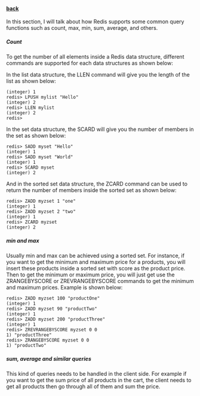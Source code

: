 #### [back](search_data_main.md)

In this section, I will talk about how Redis supports some common query functions such as count, max, min, sum, average, and others.

##### Count

To get the number of all elements inside a Redis data structure, different commands are supported for each data structures as shown below:

In the list data structure, the LLEN command will give you the length of the list as shown below:

````
(integer) 1
redis> LPUSH mylist "Hello"
(integer) 2
redis> LLEN mylist
(integer) 2
redis>
````

In the set data structure, the SCARD will give you the number of members in the set as shown below:

````
redis> SADD myset "Hello"
(integer) 1
redis> SADD myset "World"
(integer) 1
redis> SCARD myset
(integer) 2 
````

And in the sorted set data structure, the ZCARD command can be used to return the number of members inside the sorted set as shown below:

````
redis> ZADD myzset 1 "one"
(integer) 1
redis> ZADD myzset 2 "two"
(integer) 1
redis> ZCARD myzset
(integer) 2
````

##### min and max

Usually min and max can be achieved using a sorted set. For instance, if you want to get the minimum and maximum price for a products, you will insert these products inside a sorted set with score as the product price. Then to get the minimum or maximum price, you will just get use the ZRANGEBYSCORE or ZREVRANGEBYSCORE commands to get the minimum and maximum prices. Example is shown below:

````
redis> ZADD myzset 100 "productOne"
(integer) 1
redis> ZADD myzset 90 "productTwo"
(integer) 1
redis> ZADD myzset 200 "productThree"
(integer) 1
redis> ZREVRANGEBYSCORE myzset 0 0
1) "productThree"
redis> ZRANGEBYSCORE myzset 0 0
1) "productTwo"
````

##### sum, average and similar queries

This kind of queries needs to be handled in the client side. For example if you want to get the sum price of all products in the cart, the client needs to get all products then go through all of them and sum the price.

